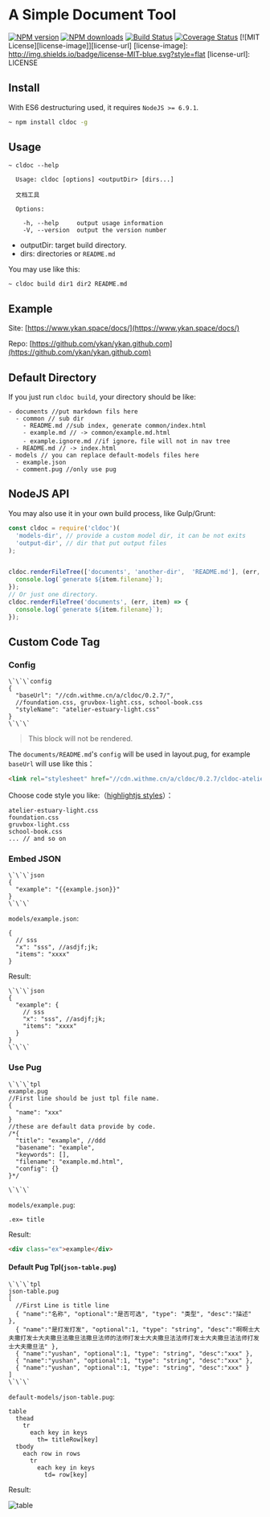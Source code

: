 # A Simple Document Tool
[![NPM version][npm-version-image]][npm-url] 
[![NPM downloads][npm-downloads-image]][npm-url] 
[![Build Status](https://travis-ci.org/conglai/cldoc.svg?branch=master)](https://travis-ci.org/conglai/cldoc)
[![Coverage Status](https://coveralls.io/repos/github/conglai/cldoc/badge.svg?t=111)](https://coveralls.io/github/conglai/cldoc)
[![MIT License][license-image]][license-url]
[license-image]: http://img.shields.io/badge/license-MIT-blue.svg?style=flat
[license-url]: LICENSE

[npm-url]: https://npmjs.org/package/cldoc
[npm-version-image]: http://img.shields.io/npm/v/cldoc.svg?style=flat
[npm-downloads-image]: http://img.shields.io/npm/dm/cldoc.svg?style=flat


## Install
With ES6 destructuring used, it requires `NodeJS >= 6.9.1`.
```bash
~ npm install cldoc -g
```

## Usage
```
~ cldoc --help

  Usage: cldoc [options] <outputDir> [dirs...]

  文档工具

  Options:

    -h, --help     output usage information
    -V, --version  output the version number
```
* outputDir: target build directory.
* dirs: directories or `README.md`

You may use like this:
```
~ cldoc build dir1 dir2 README.md
```

## Example
Site: [https://www.ykan.space/docs/](https://www.ykan.space/docs/)

Repo: [https://github.com/ykan/ykan.github.com](https://github.com/ykan/ykan.github.com)

## Default Directory 
If you just run `cldoc build`, your directory should be like:
```
- documents //put markdown fils here
  - common // sub dir
    - README.md //sub index, generate common/index.html
    - example.md // -> common/example.md.html
    - example.ignore.md //if ignore，file will not in nav tree
  - README.md // -> index.html 
- models // you can replace default-models files here
  - example.json
  - comment.pug //only use pug
```

## NodeJS API

You may also use it in your own build process, like Gulp/Grunt:

```js
const cldoc = require('cldoc')(
  'models-dir', // provide a custom model dir, it can be not exits
  'output-dir', // dir that put output files 
);


cldoc.renderFileTree(['documents', 'another-dir',  'README.md'], (err, item) => {
  console.log(`generate ${item.filename}`);
});
// Or just one directory.
cldoc.renderFileTree('documents', (err, item) => {
  console.log(`generate ${item.filename}`);
});

```

## Custom Code Tag

### Config
```
\`\`\`config
{
  "baseUrl": "//cdn.withme.cn/a/cldoc/0.2.7/",
  //foundation.css, gruvbox-light.css, school-book.css
  "styleName": "atelier-estuary-light.css"
}
\`\`\`
```
> This block will not be rendered.

The `documents/README.md`'s `config` will be used in layout.pug, for example `baseUrl` will use like this：

```html
<link rel="stylesheet" href="//cdn.withme.cn/a/cldoc/0.2.7/cldoc-atelier-estuary-light.css">
```

Choose code style you like:（[highlightjs styles](https://github.com/isagalaev/highlight.js/tree/master/src/styles)）：
```
atelier-estuary-light.css
foundation.css
gruvbox-light.css
school-book.css
... // and so on
```

### Embed JSON
```
\`\`\`json
{
  "example": "{{example.json}}"
}
\`\`\`
```

`models/example.json`:
```
{
  // sss
  "x": "sss", //asdjf;jk;
  "items": "xxxx"
}
```

Result:
```
\`\`\`json
{
  "example": {
    // sss
    "x": "sss", //asdjf;jk;
    "items": "xxxx"
  }
}
\`\`\`
```


### Use Pug

```
\`\`\`tpl
example.pug
//First line should be just tpl file name.
{
  "name": "xxx"
}
//these are default data provide by code.
/*{
  "title": "example", //ddd
  "basename": "example",
  "keywords": [],
  "filename": "example.md.html",
  "config": {}
}*/

\`\`\`
```

`models/example.pug`:
```pug
.ex= title
```

Result:

```html
<div class="ex">example</div>
```

#### Default Pug Tpl(`json-table.pug`)

```
\`\`\`tpl
json-table.pug
[
  //First Line is title line
  { "name":"名称", "optional":"是否可选", "type": "类型", "desc":"描述" },
  { "name":"是打发打发", "optional":1, "type": "string", "desc":"啊啊士大夫撒打发士大夫撒旦法撒旦法撒旦法师的法师打发士大夫撒旦法法师打发士大夫撒旦法法师打发士大夫撒旦法" },
  { "name":"yushan", "optional":1, "type": "string", "desc":"xxx" },
  { "name":"yushan", "optional":1, "type": "string", "desc":"xxx" },
  { "name":"yushan", "optional":1, "type": "string", "desc":"xxx" }
]
\`\`\`
```
`default-models/json-table.pug`:
```pug
table
  thead
    tr
      each key in keys
        th= titleRow[key]
  tbody
    each row in rows
      tr
        each key in keys
          td= row[key]

```

Result:

![table](http://cdn.withme.cn/withme.back.u.d34e1916fcbad43b31e0e00861acdfd8.png)

